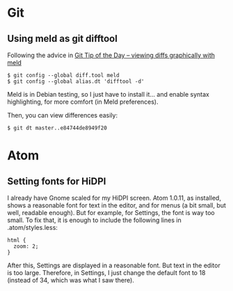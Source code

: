 # Git

## Using meld as git difftool

Following the advice in [Git Tip of the Day – viewing diffs graphically with meld](https://kparal.wordpress.com/2015/09/10/git-tip-of-the-day-viewing-diffs-graphically-with-meld/)
```
$ git config --global diff.tool meld
$ git config --global alias.dt 'difftool -d'
```

Meld is in Debian testing, so I just have to install it... and enable syntax highlighting, for more comfort (in Meld preferences).

Then, you can view differences easily:

```
$ git dt master..e84744de8949f20

```

# Atom

## Setting fonts for HiDPI

I already have Gnome scaled for my HiDPI screen. Atom 1.0.11, as installed, shows a reasonable font for text in the editor, and for menus (a bit small, but well, readable enough). But for example, for Settings, the font is way too small. To fix that, it is enough to include the following lines in .atom/styles.less:

```
html {
  zoom: 2;
}
```

After this, Settings are displayed in a reasonable font. But text in the editor is too large. Therefore, in Settings, I just change the default font to 18 (instead of 34, which was what I saw there).
